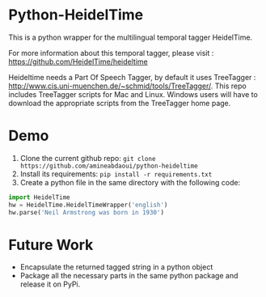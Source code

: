 # Python-HeidelTime

This is a python wrapper for the multilingual temporal tagger HeidelTime.

For more information about this temporal tagger, please visit : https://github.com/HeidelTime/heideltime

Heideltime needs a Part Of Speech Tagger, by default it uses TreeTagger : http://www.cis.uni-muenchen.de/~schmid/tools/TreeTagger/.
This repo includes TreeTagger scripts for Mac and Linux. Windows users will have to download the appropriate scripts from the TreeTagger home page.

# Demo

1. Clone the current github repo: `git clone https://github.com/amineabdaoui/python-heideltime`
2. Install its requirements: `pip install -r requirements.txt`
3. Create a python file in the same directory with the following code:
```python
import HeidelTime
hw = HeidelTime.HeidelTimeWrapper('english')
hw.parse('Neil Armstrong was born in 1930')
```

# Future Work
- Encapsulate the returned tagged string in a python object
- Package all the necessary parts in the same python package and release it on PyPi.

